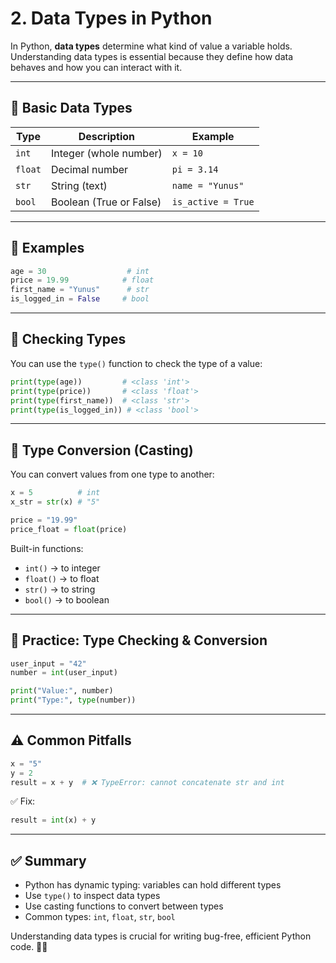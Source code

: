 # 2. Data Types in Python

In Python, **data types** determine what kind of value a variable holds. Understanding data types is essential because they define how data behaves and how you can interact with it.

---

## 🔢 Basic Data Types

| Type      | Description                     | Example        |
|-----------|---------------------------------|----------------|
| `int`     | Integer (whole number)          | `x = 10`       |
| `float`   | Decimal number                  | `pi = 3.14`    |
| `str`     | String (text)                   | `name = "Yunus"` |
| `bool`    | Boolean (True or False)         | `is_active = True` |

---

## 🧠 Examples

```python
age = 30                  # int
price = 19.99            # float
first_name = "Yunus"      # str
is_logged_in = False     # bool
```

---

## 📏 Checking Types

You can use the `type()` function to check the type of a value:

```python
print(type(age))         # <class 'int'>
print(type(price))       # <class 'float'>
print(type(first_name))  # <class 'str'>
print(type(is_logged_in)) # <class 'bool'>
```

---

## 🔁 Type Conversion (Casting)

You can convert values from one type to another:

```python
x = 5          # int
x_str = str(x) # "5"

price = "19.99"
price_float = float(price)
```

Built-in functions:
- `int()` → to integer
- `float()` → to float
- `str()` → to string
- `bool()` → to boolean

---

## 🧪 Practice: Type Checking & Conversion

```python
user_input = "42"
number = int(user_input)

print("Value:", number)
print("Type:", type(number))
```

---

## ⚠️ Common Pitfalls

```python
x = "5"
y = 2
result = x + y  # ❌ TypeError: cannot concatenate str and int
```

✅ Fix:
```python
result = int(x) + y
```

---

## ✅ Summary

- Python has dynamic typing: variables can hold different types
- Use `type()` to inspect data types
- Use casting functions to convert between types
- Common types: `int`, `float`, `str`, `bool`

Understanding data types is crucial for writing bug-free, efficient Python code. 🧠🐍